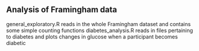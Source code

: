 ## Analysis of Framingham data
general_exploratory.R reads in the whole Framingham dataset and contains some simple counting functions
diabetes_analysis.R reads in files pertaining to diabetes and plots changes in glucose when a participant becomes diabetic
